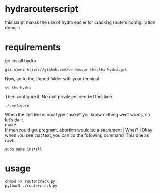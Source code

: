 # hydrarouterscript
this script makes the use of hydra easier for cracking routers configuration domain

# requirements
go install hydra

```
git clone https://github.com/vanhauser-thc/thc-hydra.git  
```
Now, go to the cloned folder with your terminal.  
```
cd thc-hydra  
```
Then configure it. No root privileges needed this time.  
```
./configure  
```
When the last line is now type "make" you know nothing went wrong, so let’s do it.  
make  
If men could get pregnant, abortion would be a sacrament | What? | Okay when you see that text, you can do the following   command. This one as root!  
```
sudo make install   
```
# usage
```
chmod +x routercrack.py
python3 ./routercrack.py
```
